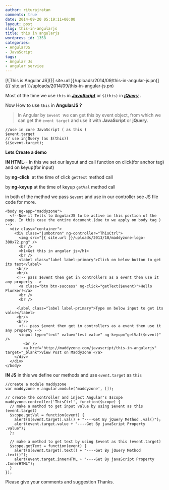 ```yaml
---
author: riturajratan
comments: true
date: 2014-09-20 05:19:11+00:00
layout: post
slug: this-in-angularjs
title: this in angularjs
wordpress_id: 1358
categories:
- AngularJS
- JavaScript
tags:
- Angular Js
- angular service
---
```



[![This is Angular JS]({{ site.url }}/uploads/2014/09/this-in-angular-js.pn)]({{ site.url }}/uploads/2014/09/this-in-angular-js.pn)

Most of the time we use `this` in [_**JavaScript**_](http://maddyzone.com/category/javascript) or `$(this)` in [_**jQuery**_](http://maddyzone.com/category/javascript/jquery) .

Now How to use `this` in **AngularJS ?**


>In Angular by `$event`  we can get this by event object, from which we can get the `event target` and use it with **JavaScript** or **jQuery**.
    
    //use in core JavaScript ( as this )
    $event.target
    // use injQuery (as $(this))
    $($event.target);


**Lets Create a demo**

**IN HTML--** In this we set our layout and call function on click(for anchor tag) and on keyup(for input)

by **ng-click**  at the time of click `getText` method call

by **ng-keyup** at the time of keyup `getVal` method call

in both of the method we pass `$event` and use in our controller see JS file code for more.
    
    <body ng-app="maddyzone">
      <!--Now it Tells to AngularJS to be active in this portion of the page. In this case the entire document.(due to we apply on body tag ) -->
      <div class="container">
        <div class="jumbotron" ng-controller="ThisCtrl">
          <img src="{{ site.url }}/uploads/2013/10/maddyzone-logo-300x72.png" />
          <br />
          <h1>Get this in angular js</h1>
          <br />
          <label class="label label-primary">Click on below button to get its text</label>
         <br/>
         <br/>
         <!-- pass $event then get in controllers as a event then use it any property -->
          <a class="btn btn-success" ng-click="getText($event)">Hello Plunker!</a>
          <br />
          <br />
          
         <label class="label label-primary">Type on below input to get its value</label>
         <br/>
         <br/>
          <!-- pass $event then get in controllers as a event then use it any property -->
          <input type="text" value="test value" ng-keyup="getVal($event)" />
            <br />
            <a href="http://maddyzone.com/javascript/this-in-angularjs" target="_blank">View Post on Maddyzone </a>
        </div>
      </div>
    </body>


**IN JS** in this we define our methods and use `event.target` as `this`

    
    //create a module maddyzone
    var maddyzone = angular.module('maddyzone', []);
    
    // create the controller and inject Angular's $scope
    maddyzone.controller('ThisCtrl', function($scope) {
      // make a method to get input value by using $event as this (event.target)
      $scope.getVal = function(event) {
        alert($(event.target).val() + "----Get By jQuery Method .val()");
        alert(event.target.value + "----Get By javaScript Property .value");
      };
    
      // make a method to get text by using $event as this (event.target)
      $scope.getText = function(event) {
        alert($(event.target).text() + "----Get By jQuery Method .text()");
        alert(event.target.innerHTML + "----Get By javaScript Property .InnerHTML");
      }
    });


<!-- **SEE LIVE DEMO** -->



Please give your comments and suggestion Thanks.
